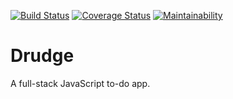 [![Build Status](https://travis-ci.org/clintonpi/drudge.svg?branch=develop)](https://travis-ci.org/clintonpi/drudge)
[![Coverage Status](https://coveralls.io/repos/github/clintonpi/drudge/badge.svg?branch=develop)](https://coveralls.io/github/clintonpi/drudge?branch=develop)
[![Maintainability](https://api.codeclimate.com/v1/badges/3041e281fbf689701719/maintainability)](https://codeclimate.com/github/clintonpi/drudge/maintainability)

# Drudge

A full-stack JavaScript to-do app.
